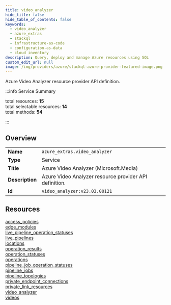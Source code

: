 ```yaml
---
title: video_analyzer
hide_title: false
hide_table_of_contents: false
keywords:
  - video_analyzer
  - azure_extras
  - stackql
  - infrastructure-as-code
  - configuration-as-data
  - cloud inventory
description: Query, deploy and manage Azure resources using SQL
custom_edit_url: null
image: /img/providers/azure/stackql-azure-provider-featured-image.png
---
```

Azure Video Analyzer resource provider API definition.  
    
:::info Service Summary

<div class="row">
<div class="providerDocColumn">
<span>total resources:&nbsp;<b>15</b></span><br />
<span>total selectable resources:&nbsp;<b>14</b></span><br />
<span>total methods:&nbsp;<b>54</b></span><br />
</div>
</div>

:::

## Overview
<table><tbody>
<tr><td><b>Name</b></td><td><code>azure_extras.video_analyzer</code></td></tr>
<tr><td><b>Type</b></td><td>Service</td></tr>
<tr><td><b>Title</b></td><td>Azure Video Analyzer (Microsoft.Media)</td></tr>
<tr><td><b>Description</b></td><td>Azure Video Analyzer resource provider API definition.</td></tr>
<tr><td><b>Id</b></td><td><code>video_analyzer:v23.03.00121</code></td></tr>
</tbody></table>

## Resources
<div class="row">
<div class="providerDocColumn">
<a href="/providers/azure_extras/video_analyzer/access_policies/">access_policies</a><br />
<a href="/providers/azure_extras/video_analyzer/edge_modules/">edge_modules</a><br />
<a href="/providers/azure_extras/video_analyzer/live_pipeline_operation_statuses/">live_pipeline_operation_statuses</a><br />
<a href="/providers/azure_extras/video_analyzer/live_pipelines/">live_pipelines</a><br />
<a href="/providers/azure_extras/video_analyzer/locations/">locations</a><br />
<a href="/providers/azure_extras/video_analyzer/operation_results/">operation_results</a><br />
<a href="/providers/azure_extras/video_analyzer/operation_statuses/">operation_statuses</a><br />
<a href="/providers/azure_extras/video_analyzer/operations/">operations</a><br />
</div>
<div class="providerDocColumn">
<a href="/providers/azure_extras/video_analyzer/pipeline_job_operation_statuses/">pipeline_job_operation_statuses</a><br />
<a href="/providers/azure_extras/video_analyzer/pipeline_jobs/">pipeline_jobs</a><br />
<a href="/providers/azure_extras/video_analyzer/pipeline_topologies/">pipeline_topologies</a><br />
<a href="/providers/azure_extras/video_analyzer/private_endpoint_connections/">private_endpoint_connections</a><br />
<a href="/providers/azure_extras/video_analyzer/private_link_resources/">private_link_resources</a><br />
<a href="/providers/azure_extras/video_analyzer/video_analyzer/">video_analyzer</a><br />
<a href="/providers/azure_extras/video_analyzer/videos/">videos</a><br />
</div>
</div>
